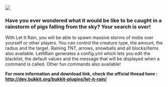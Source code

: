 <img src="http://matt.legault.me/wp-content/uploads/2013/06/Keep-Calm.jpg" />

<h3>Have you ever wondered what it would be like to be caught in a rainstorm of pigs falling from the sky? Your search is over!</h3>

With Let It Rain, you will be able to spawn massive storms of mobs over yourself or other players. You can control the creature type, the amount, the radius and the target. Raining TNT, arrows, snowballs and all blocks/items also available. LetItRain generates a config.yml which lets you edit the blacklist, the default values and the message that will be displayed when a command is called. Other fun commands also available!

<b>For more information and download link, check the official thread here : <a href="http://dev.bukkit.org/bukkit-plugins/let-it-rain/">
http://dev.bukkit.org/bukkit-plugins/let-it-rain/</a></b>
